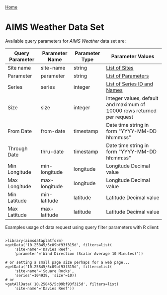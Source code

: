 [Home](../index)

AIMS Weather Data Set
=====================

Available query parameters for *AIMS Weather* data set are:

Query Parameter | Parameter Name | Parameter Type | Parameter Values
--------------- | -------------- | -------------- | ----------------
Site name       | site-name      | string         | [List of Sites](sites)
Parameter       | parameter      | string         | [List of Parameters](parameters)
Series          | series         | integer        | [List of Series ID and Names](series)
Size            | size           | integer        | Integer values, default and maximum of 10000 rows returned per request
From Date       | from-date      | timestamp      | Date time string in form "YYYY-MM-DD hh:mm:ss"
Through Date    | thru-date      | timestamp      | Date time string in form "YYYY-MM-DD hh:mm:ss"
Min Longitude   | min-longitude  | longitude      | Longitude Decimal value
Max Longitude   | max-longitude  | longitude      | Longitude Decimal value
Min Latitude    | min-latitude   | latitude       | Latitude Decimal value
Max Latitude    | max-latitude   | latitude       | Latitude Decimal value

Examples usage of data request using query filter parameters with R client:

```

>library(aimsdataplatform)
>getData('10.25845/5c09bf93f315d', filters=list(
    'site-name'='Davies Reef',
    'parameter'='Wind Direction (Scalar Average 10 Minutes)'))

# or setting a small page size perhaps for a web page...
>getData('10.25845/5c09bf93f315d', filters=list(
    'site-name'='Square Rocks',
    'series'=104939, 'size'=10))
# or
>getAllData('10.25845/5c09bf93f315d', filters=list(
    'site-name'='Davies Reef'))

```
